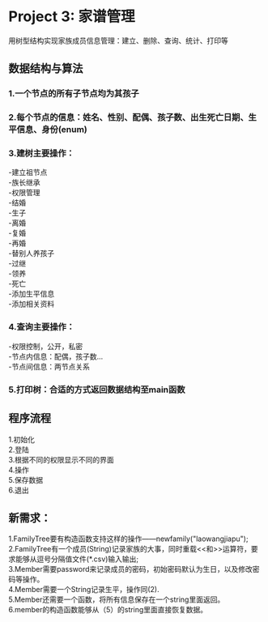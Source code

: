 #  Project 3: 家谱管理  
用树型结构实现家族成员信息管理：建立、删除、查询、统计、打印等  
##  数据结构与算法  
###  1.一个节点的所有子节点均为其孩子  
###  2.每个节点的信息：姓名、性别、配偶、孩子数、出生死亡日期、生平信息、身份(enum)  
###  3.建树主要操作：  
-建立祖节点  
-族长继承    
-权限管理   
-结婚  
-生子  
-离婚  
-复婚  
-再婚  
-替别人养孩子      
-过继  
-领养  
-死亡   
-添加生平信息  
-添加相关资料  
###  4.查询主要操作：  
-权限控制，公开，私密   
-节点内信息：配偶，孩子数...  
-节点间信息：两节点关系
###  5.打印树：合适的方式返回数据结构至main函数  

## 程序流程  
1.初始化  
2.登陆   
3.根据不同的权限显示不同的界面    
4.操作  
5.保存数据  
6.退出   

   
## 新需求： 
1.FamilyTree要有构造函数支持这样的操作——newfamily("laowangjiapu");        
2.FamilyTree有一个成员(String)记录家族的大事，同时重载<<和>>运算符，要求能够从逗号分隔值文件(*.csv)输入输出;      
3.Member需要password来记录成员的密码，初始密码默认为生日，以及修改密码等操作。     
4.Member需要一个String记录生平，操作同(2).       
5.Member还需要一个函数，将所有信息保存在一个string里面返回。    
6.member的构造函数能够从（5）的string里面直接恢复数据。  